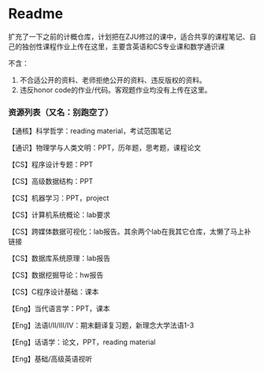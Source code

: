 # Readme

扩充了一下之前的计概仓库，计划把在ZJU修过的课中，适合共享的课程笔记、自己的独创性课程作业上传在这里，主要含英语和CS专业课和数学通识课

不含：

1. 不合适公开的资料、老师拒绝公开的资料、违反版权的资料。
2. 违反honor code的作业/代码。客观题作业均没有上传在这里。


### 资源列表（又名：别跑空了）

【通核】科学哲学：reading material，考试范围笔记

【通识】物理学与人类文明：PPT，历年题，思考题，课程论文

【CS】程序设计专题：PPT

【CS】高级数据结构：PPT

【CS】机器学习：PPT，project

【CS】计算机系统概论：lab要求

【CS】跨媒体数据可视化：lab报告。其余两个lab在我其它仓库，太懒了马上补链接

【CS】数据库系统原理：lab报告

【CS】数据挖掘导论：hw报告

【CS】C程序设计基础：课本

【Eng】当代语言学：PPT，课本

【Eng】法语I/II/III/IV：期末翻译复习题，新理念大学法语1-3

【Eng】话语学：论文，PPT，reading material

【Eng】基础/高级英语视听
